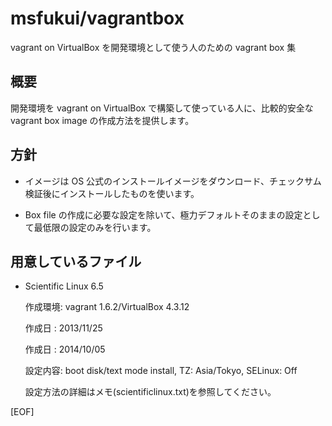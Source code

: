# msfukui/vagrantbox

vagrant on VirtualBox を開発環境として使う人のための vagrant box 集

## 概要

開発環境を vagrant on VirtualBox で構築して使っている人に、比較的安全な vagrant box image の作成方法を提供します。

## 方針

* イメージは OS 公式のインストールイメージをダウンロード、チェックサム検証後にインストールしたものを使います。

* Box file の作成に必要な設定を除いて、極力デフォルトそのままの設定として最低限の設定のみを行います。

## 用意しているファイル

* Scientific Linux 6.5

  作成環境: vagrant 1.6.2/VirtualBox 4.3.12

  作成日  : 2013/11/25

  作成日  : 2014/10/05

  設定内容: boot disk/text mode install, TZ: Asia/Tokyo, SELinux: Off

  設定方法の詳細はメモ(scientificlinux.txt)を参照してください。

[EOF]
